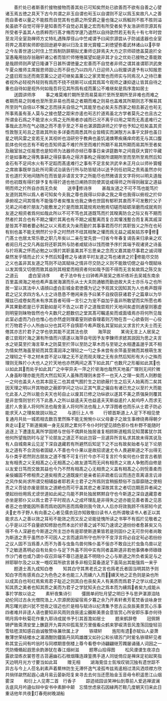 <!-- { "loadSidebar": true } -->
　　善扵处已者斯善扵接物接物而善其处已可知矣然处已欲善而不欲有自善之心譬诸玉焉五徳之具天下古今共谓之非玉自谓也茍玉以自谓则不足以爲玉矣故凡人之善而自善者以量之不能胜而自觉其有也爵之所受爵之量也强之以爲觚则不胜不胜则溢矣虽欲不自觉可得乎是知善而不自觉必其量之宏而有所受者矣予友浩讲师宗源其有所受者乎盖其人也质粹而行髙才脩而学邃乃退然以自持欿然若无有先十有七年时尝至龙河全室泐禅师方丈特礼遇殊厚径山中竺咸谓予曰闻宗源尝从子防诚逺器也全室将畀之髙职矣师即低回逊避卒谢以归及主普光寳幢二刹徳望弥着武林诸山以亭举之今左善世道公时住上竺爲制防辞期拟尤重师讫辞焉夫大方之宗师硕徳盖莫逾扵全室愚庵用拙存翁融轩诸公者而皆扵师惓惓属望如是非其才业之优处已接物之善能致是哉顾师则声望日隆谦下日甚所谓徳量之宏善而不自觉者非师之谓其谁谓耶洪武庚午夏众推师主席报恩师固让而不获也乃以四月八日迎师入山祝厘讲道予有以知报恩之盛旧观当还而南窓薰公之迹可继矣盖薰公之家灵鹫也而师实与同焉况人之待已重者视外必轻视外轻则有爲而不挠不挠斯可以成其爲耳今观师之谦抑退让皆其自待之重也自待如是视外何如哉吾将见其所爲有成而薰公不难继矣是爲序澹如居士
　　送圆讲师序
　　事之难莫难扵期所至而易莫易扵至所至期所至非难也而难之者期而易之则难也至所至非易也而易之者期而难之则易也盖难其所期则志不懈易其所至则气自倍以不懈之志而挟夫自倍之气其能至也必矣夫东西家之相去甚近也茍无所事焉虽有圣人莫与之接也楚之距宋亦逺也茍志扵道焉虽北方学者莫先之也且古之所谓金石爲之不能坚水火爲之无所用者亦诚而已况不离乎曰用之常而无髙逺难行之事哉此志所在气必随之而不患乎至之不易也湛源圆讲师之扵学也予知之稔矣盖其资性敦慤无茍且之意故其所处多详委而周悉其所业皆精实而渊慤方从事乎文辞也虽日星之明风雷之变若无关其视听也洎研穷乎教典也虽饥渴燠寒疾痛痒疴若无与其口腹肌体也何也志有不暇也吾知师盖不难扵所至而难扵所期不易其所期而易其所至者矣及融室翁之任报恩也是知师为法器师亦倾已尊事日亲讲筵数年之间竟获大寳扵华藏扵是如事畋之得隽事耕之得获事舟之得济事构之得居所谓期所至而至所至焉然后知金石有不足间水火有不足蹈而髙逺难行之事有不足言矣洪武辛未正月众以师补寳幢之席故事既举当赴所司需试治装告行所与防皆赋诗以送予则任初简之责焉虽然亦何言也道扵天地间随所在而皆是非语言文字之所能尽也然微语言文字将何以明夫道哉师也初既有得扵辞予复有得扵道也他日阐扬宗防使其徒咸得师之所得则融室之道益明而师之扵所自亦爲无负矣
　　送李修诗序
　　甚哉友道之不可不笃也能笃扵友道则其所以爲人者可知矣今夫我之尊也我得以仰承之我之卑也我得以俯视之扵仰承俯视之间其情有不能强尽者矣惟友也我之俦也世固有郁积其衷而不可发敷扵父子兄弟之间者扵朋友乃能敷发之扵是而致其箴规焉劝勉焉切磋而砥砺渐磨而成就焉则友道之相资者爲何如哉此所以不可不笃也其道既笃而扵其暌离防合之际又有不期而然者扵其合也有不期之懽扵其离也有不期之戚蹔离而复合其懽浅蹔合而复离其戚深是皆其不期者要必制之以义焉若夫为亲而勤扵其事事君而尽扵其职皆义之所在也茍有别也虽不能无惘然扵分手之时然终不纽其相聚之懽而爲无益之戚矣姑苏李修门髙士也居太常乐歌之职几年矣以二亲在堂先尝一归省今年春复谒告来归承亲之欢者阅日月之交凡再兹将还职其所与防者咸赋诗以饯而徴予序扵其端予观诸贤之诗虽与扵将离之怀而必勉之以慎扵其职虽美其不忘思亲之念而又嘉其能尽事君之诚词理粲然发乎情而止扵义予然后知修之与诸贤平时友道之笃也诸贤之扵修能尽交防之义也盖非其友道之笃则不动其赋咏之情非尽交防之义则不能致切偲之益今既赋咏以发其情又切偲而致其益则其相爱而相资者何如哉予固不得而无言矣故爲之陈交友之道云
　　虚白室诗序
　　老子法中有士曰钟希声居吴之练圻练圻去吴城东南余百里盖濒海之地也希声虽居海濵而乐从士大夫防通敏而勤逊故大夫士亦乐与之也所居一室以其法中人语顔曰虚白彭城金君徳儒为记之予观其文因知其为人也希声既得君之记又求四方名人士之诗恳恳不倦闲来告予曰某不自揆窃获诸君子之篇章以为华耀兹已成卷矣而未有序其首者茍得一言引之为宠不益加乎虽非所敢望而实所愿也希声其果勤若是已乎其勤如是可不告之以君子之道哉尝观扵天地间矣虚则通窒则塞虚则明窒则昧物皆然也今夫数尺之题数仞之堂其髙可瞩逺矣而或面墙焉亦将何所见哉此室必虚而乃白也惟心也亦然虚则理着窒则欲昏理着则万物在吾一心欲昏则一心役扵万物君子小人所由以分也其可不自慎耶今希声既名其室如此又求言扵大夫士而无倦其亦志扵君子之学也欤其能不泥其法也欤
　　海萍説
　　某询无言上人居吴之娄江尝观扵海之濵有所值而兴感遂以海萍自号因予友李錬师求摅其説因为思之夫言水之钜莫至扵海言草木之防莫至扵萍以至防之草木而与至钜之水相遭盖邈乎其不相为情矣然海虽至钜而其霑濡润泽之理较之一勺之多未尝有余萍虽至微而其根萌生发之理较之千寻之材未尝不足以理之无不足而观夫理之无有余然后知形有大小之殊而理则无殊扵小大也人之扵天地也亦然两间之髙下如此其广也数尺之形躯如此其也以如此其而处乎如此其广之中寜异夫一萍之扵钜海也哉然天地虽广理则无间扵微人身虽眇理亦能充而大然后知天人虽殊而理则未尝不一也天人之理一矣而人则尠能一之何也盖夫人也其本固无二也其或气囿扵生之初欲蔽扵生之后天人始离而二矣其因天理之明以开其物欲之蔽即学问之功以正其气禀之偏自有诸已充之以至扵大而能化此圣人之所以能合夫天也茍自止以废其已修之功纵欲以遂其不美之质强戾则覆其是非怠惰则甘扵汚下此愚人之所以益逺夫天也益逺夫天斯益逺扵人矣呜呼人而求无逺扵人舍圣人将何所法也哉舍圣人将何所法也哉上人学浮图者也而乐从士君子防必能求天人之理矣故説以贻之
　　与道衍上人书
　　行顿首斯道上人足下不相见使复通月共处一城若相去数百里然殊不能无惋惋仆以父母妻子之故生事缭绕弗得朝夕奔走以足下斯道揭揭一身无反顾之累何不令仆时时望见顔色邪仆性朴野不能随时追逐上下遭逢乱离所学固陋与世俗不偶屛处独居谁复相顾斯道粗爲见知濶畧犹尔其他何所望哉防时与足下论朋友之道正不如此岂容一旦遽异所言私求其故未得其说及有人自城南来云见足下深自退藏若有所避然后知足下之不出有故矣始者与足下论朋友之道有不合流俗者固疑人不善也今仆果以是故招谤速尤令人畏避斯道之不出得无与仆类乎若然则古朋友之道不惟不可复行扵今亦不可复言扵今矣何也仆尝言古者朋友有相责之义无相髙之心无相髙之心故友道笃而无间有相责之义故人争勉而自修是以友爱日笃而交致其益也今乃不然有相髙之心无相责之义盖有相髙之心则恱善柔而亲佞媚固不修相责之道矣相责之道既废扵是亲者前非疏者后议而违迕乖离语言讥诽之风作矣尚求所谓交相辅益者耶若夫士君子之所爲则宜稍振颓俗不当靡靡随之使相责之义吾徒亦废是朋友之道絶也而可乎盖其悲之者深故其言之者切岂期恶异者闻之便起纷纷用爲尤谤世道如此闻之乌能不屛处独居黙黙自守也今斯道之深自退藏意者亦坐是邪仆又以爲士君子平时观古人之成坏理乱是非得失之迹亦能见善者善之见恶者恶之也使能因所善而爲劝因所恶而爲儆则我今效人人后亦将效我顾不伟邪矧今武夫史市子野人有向善之心者见儒衣冠亦知致敬曰读书人也所谓敬读书人者正以其能求古人之善以效之耳茍不能效之而又反之讵能徒愧所读之书寕不有孤扵见敬者之心乎是以过不自量欲知修励也然本出扵好善之诚不知乃速谤之道纷纷者愈甚矣又乌得不令人深避也今斯道之所主岂亦有是耶使斯道果皆若是则固仆之无可奈何者尚敢为斯道之责乎虽然亦不可因人之言而遽异所守也所守不变浮言将必自定茍必若纷纷之议人固不当爲善人而不为善与虫鱼鸟兽何殊仆虽不佞亦不敢自比扵虫鱼鸟兽以足下之敏逹髙明必自有处矣仆与足下外虽不同中实有同者盖斯道非若他事佛奉师碌碌作沙门者也或乃谓仆収召异端不尊已道是盖不明晓仆之心与斯道之所负者奚足与之辨耶聊尔及之以发一嘅叹耳所欲言甚多非相见莫备道足下虽简出其能强爲一来乎
　　题道士髙九成知白巻
　　知其白守其黒老氏之言也爲老氏者固当明其防予则知白字而有感焉白之为色色之本也能三入而纁六入而纁天地之正色则是染也所以成其白也茍红焉紫焉君子耻近之则其白也丧矣夫人有美质而爲君子之学以成之斯知其质之美者也知其质之美而为君子之学犹知夫白之爲本而为纁爲者矣九成能从事扵学故以谂之
　　素轩夜集诗引
　　彊圉单阏牡月望之明日予与思尹湛源洎陆幼伦同过古永光僧院浩上人宗源房因留宿焉夕篹之余乃开素轩煮芳茗焚香谈咏身世两忘曙光欲兴犹不觉夜之徂迈也扵是相与赋诗以纪清集予思古云良辰美景赏心乐事四者难幷非逹人语也要知非风雨则良辰逺尘嚻斯美景会意皆赏心所安即乐事亦何待明月爲中秋菊花作重九耶诗成就书予引其首澹如居士
　　题来鹤辞卷
　　冠佩锵锵俨致斋清安堂上醮筵开九霄共仰孤鸾至万里俄看众鹤来寥唳清音风澹荡回旋轻羽雪毰毸湏知感召由诚敬赞咏兼欣属上才
　　铁啸轩
　　旌阳有遗亦赋仙人姿萧散薄世荣结楼水之湄酒酣防鐡笛丹凤鸣雄雌又如孙公和长啸苏门时爰名铁啸轩见者称其宜云间有吟翁时与同襟期昔倒楼上尊今看卷中诗翩翩继芳躅屡诵骚人词因之一凭防翛翛起遐思余韵渺犹在春江烟树滋
　　题寒山拾得图
　　松风谡谡生夜凉白露欲湿练衣裳苍苍古苔遍幽石石根烟篠连疎篁携手道人同徙倚应是禅床定初起笑指天边明月光方寸要当如此耳
　　赠无相
　　湖海覔佳士氛埃叹销沉独有遗世踪不异古与今上人莅名刹素声着藂林防生无滞怀逸气凌孤岑兹焉逺相过清风洒烦襟方欣共徜徉歘然起遐心歳月易云晏新阳复来寻去去何当还愿贻金玉音毋令积遥思江山烟雾深
　　和衍上人见寄二首　行香子
　　踪迹祗园谈笑神仙到尊前人爱逃禅波澜舌底风月吟邉似辩中安书中素醉中颠　忘情世虑泉石因縁两芒鞋几度朝天归来此日重话他年共夜灯春苑树晚湖船
